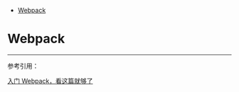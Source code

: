 <!-- TOC -->

- [Webpack](#webpack)

<!-- /TOC -->


<a id="markdown-webpack" name="webpack"></a>
# Webpack



---

参考引用：

[入门 Webpack，看这篇就够了](https://www.webpackjs.com/guides/getting-started)



